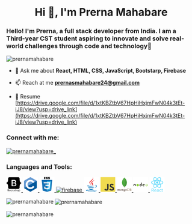 <h1 align="center">Hi 👋, I'm Prerna Mahabare</h1>
<h3 align="left">Hello! I'm Prerna, a full stack developer from India. I am a Third-year CST student aspiring to innovate and solve real-world challenges through code and technology🚀</h3>

<p align="left"> <img src="https://komarev.com/ghpvc/?username=prernamahabare&label=Profile%20views&color=0e75b6&style=flat" alt="prernamahabare" /> </p>

- 💬 Ask me about **React, HTML, CSS, JavaScript, Bootstarp, Firebase**

- 📫 Reach at me **prernasmahabare24@gmail.com**

- 📄 Resume [https://drive.google.com/file/d/1xtKBZtbV67HpHiHxjmFwN04k3tEt-iJ8/view?usp=drive_link](https://drive.google.com/file/d/1xtKBZtbV67HpHiHxjmFwN04k3tEt-iJ8/view?usp=drive_link)

<h3 align="left">Connect with me:</h3>
<p align="left">
<a href="https://twitter.com/prernamahabare_" target="blank"><img align="center" src="https://raw.githubusercontent.com/rahuldkjain/github-profile-readme-generator/master/src/images/icons/Social/twitter.svg" alt="prernamahabare_" height="30" width="40" /></a>
</p>

<h3 align="left">Languages and Tools:</h3>
<p align="left"> <a href="https://getbootstrap.com" target="_blank" rel="noreferrer"> <img src="https://raw.githubusercontent.com/devicons/devicon/master/icons/bootstrap/bootstrap-plain-wordmark.svg" alt="bootstrap" width="40" height="40"/> </a> <a href="https://www.cprogramming.com/" target="_blank" rel="noreferrer"> <img src="https://raw.githubusercontent.com/devicons/devicon/master/icons/c/c-original.svg" alt="c" width="40" height="40"/> </a> <a href="https://www.w3schools.com/css/" target="_blank" rel="noreferrer"> <img src="https://raw.githubusercontent.com/devicons/devicon/master/icons/css3/css3-original-wordmark.svg" alt="css3" width="40" height="40"/> </a> <a href="https://firebase.google.com/" target="_blank" rel="noreferrer"> <img src="https://www.vectorlogo.zone/logos/firebase/firebase-icon.svg" alt="firebase" width="40" height="40"/> </a> <a href="https://www.java.com" target="_blank" rel="noreferrer"> <img src="https://raw.githubusercontent.com/devicons/devicon/master/icons/java/java-original.svg" alt="java" width="40" height="40"/> </a> <a href="https://developer.mozilla.org/en-US/docs/Web/JavaScript" target="_blank" rel="noreferrer"> <img src="https://raw.githubusercontent.com/devicons/devicon/master/icons/javascript/javascript-original.svg" alt="javascript" width="40" height="40"/> </a> <a href="https://www.mongodb.com/" target="_blank" rel="noreferrer"> <img src="https://raw.githubusercontent.com/devicons/devicon/master/icons/mongodb/mongodb-original-wordmark.svg" alt="mongodb" width="40" height="40"/> </a> <a href="https://nodejs.org" target="_blank" rel="noreferrer"> <img src="https://raw.githubusercontent.com/devicons/devicon/master/icons/nodejs/nodejs-original-wordmark.svg" alt="nodejs" width="40" height="40"/> </a> <a href="https://reactjs.org/" target="_blank" rel="noreferrer"> <img src="https://raw.githubusercontent.com/devicons/devicon/master/icons/react/react-original-wordmark.svg" alt="react" width="40" height="40"/> </a> </p>

<p><img align="left" src="https://github-readme-stats.vercel.app/api/top-langs?username=prernamahabare&show_icons=true&locale=en&layout=compact" alt="prernamahabare" /></p>

<p>&nbsp;<img align="center" src="https://github-readme-stats.vercel.app/api?username=prernamahabare&show_icons=true&locale=en" alt="prernamahabare" /></p>

<p><img align="center" src="https://github-readme-streak-stats.herokuapp.com/?user=prernamahabare&" alt="prernamahabare" /></p>
